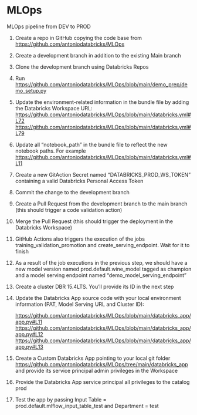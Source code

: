 # MLOps

MLOps pipeline from DEV to PROD


1. Create a repo in GitHub copying the code base from https://github.com/antoniodatabricks/MLOps
2. Create a development branch in addition to the existing Main branch
3. Clone the development branch using Databricks Repos
4. Run https://github.com/antoniodatabricks/MLOps/blob/main/demo_prep/demo_setup.py
5. Update the environment-related information in the bundle file by adding the Databricks Workspace URL:
https://github.com/antoniodatabricks/MLOps/blob/main/databricks.yml#L72
https://github.com/antoniodatabricks/MLOps/blob/main/databricks.yml#L79
6. Update all “notebook_path” in the bundle file to reflect the new notebook paths. For example https://github.com/antoniodatabricks/MLOps/blob/main/databricks.yml#L11
7. Create a new GitAction Secret named “DATABRICKS_PROD_WS_TOKEN” containing a valid Databricks Personal Access Token
8. Commit the change to the development branch
9. Create a Pull Request from the development branch to the main branch (this should trigger a code validation action)
10. Merge the Pull Request (this should trigger the deployment in the Databricks Workspace)
11. GitHub Actions also triggers the execution of the jobs training_validation_promotion and create_serving_endpoint. Wait for it to finish
12. As a result of the job executions in the previous step, we should have a new model version named prod.default.wine_model tagged as champion and a model serving endpoint named “demo_model_serving_endpoint”
13. Create a cluster DBR 15.4LTS. You’ll provide its ID in the next step
14. Update the Databricks App source code with your local environment information (PAT, Model Serving URL and Cluster ID):

	https://github.com/antoniodatabricks/MLOps/blob/main/databricks_app/app.py#L11
	https://github.com/antoniodatabricks/MLOps/blob/main/databricks_app/app.py#L12
	https://github.com/antoniodatabricks/MLOps/blob/main/databricks_app/app.py#L13

15. Create a Custom Databricks App pointing to your local git folder https://github.com/antoniodatabricks/MLOps/tree/main/databricks_app and provide its service principal admin privileges in the Workspace
16. Provide the Databricks App service principal all privileges to the catalog prod
17. Test the app by passing Input Table = prod.default.mlflow_input_table_test and Department = test

